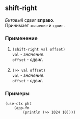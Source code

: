 ## shift-right
_Битовый_ сдвиг __вправо__.<br>
Принимает `значение` и `сдвиг`.

### Применение

1. `(shift-right val offset)`<br>
`val` - _значение_.<br>
`offset` - _сдвиг_.<br><br>
2. `(>> val offset)`<br>
`val` - _значение_.<br>
`offset` - _сдвиг_.

### Примеры

```pihta
(use-ctx pht
    (app-fn
        (println (>> 1024 10))))
```